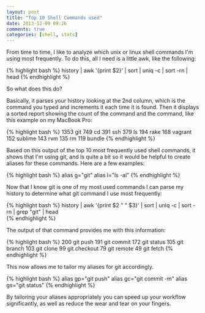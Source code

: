 ```yaml
---
layout: post
title: "Top 10 Shell Commands used"
date: 2013-12-09 09:26
comments: true
categories: [shell, stats]
---
```


From time to time, I like to analyze which unix or linux shell commands I'm using most frequently. To do this, all I need is a little awk, like the following:

{% highlight bash %}
history | awk '{print $2}' | sort | uniq -c | sort -rn | head
{% endhighlight %}

So what does this do?

Basically, it parses your history looking at the 2nd column, which is the command you typed and increments it each time it is found. Then it displays a sorted report showing the count of the command and the command, like this example on my MacBook Pro:

{% highlight bash %}
1353 git
749 cd
391 ssh
379 ls
194 rake
168 vagrant
152 sublime
143 rvm
135 rm
119 bundle
{% endhighlight %}

Based on this output of the top 10 most frequently used shell commands, it shows that I'm using git, and ls quite a bit so it would be helpful to create aliases for these commands. Here are a few examples:

{% highlight bash %}
alias g="git"
alias l="ls -al"
{% endhighlight %}

Now that I know git is one of my most used commands I can parse my history to determine what git command I use most frequently:

{% highlight bash %}
history | awk '{print $2 " " $3}' | sort | uniq -c | sort -rn | grep "git" | head     
{% endhighlight %}

The output of that command provides me with this information:

{% highlight bash %}
 200 git push
 191 git commit
 172 git status
 105 git branch
 103 git clone
  99 git checkout
  79 git remote
  49 git fetch
{% endhighlight %}  

This now allows me to tailor my aliases for git accordingly.

{% highlight bash %}
alias gp="git push"
alias gc="git commit -m"
alias gs="git status"
{% endhighlight %}

By tailoring your aliases appropriately you can speed up your workflow significantly, as well as reduce the wear and tear on your fingers.
